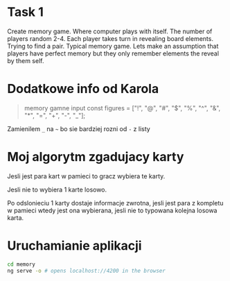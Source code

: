 # Task 1

Create memory game. Where computer plays with itself. The number of players random 2-4. Each player takes turn in revealing board elements. Trying to find a pair. Typical memory game.  Lets make an assumption that players have perfect memory but they only remember elements the reveal by them self. 

# Dodatkowe info od Karola

> memory gamne input
> const figures = ["!", "@", "#", "$", "%", "^", "&", "*", "=", "+", "-", "_"];

Zamienilem `_` na `~` bo sie bardziej rozni od `-` z listy

# Moj algorytm zgadujacy karty

Jesli jest para kart w pamieci to gracz wybiera te karty.

Jesli nie to wybiera 1 karte losowo.

Po odslonieciu 1 karty dostaje informacje zwrotna, jesli jest para z kompletu w pamieci wtedy jest ona wybierana, jesli nie to typowana kolejna losowa karta.


# Uruchamianie aplikacji

```bash
cd memory
ng serve -o # opens localhost://4200 in the browser
```
